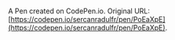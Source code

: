 # 

A Pen created on CodePen.io. Original URL: [https://codepen.io/sercanradulfr/pen/PoEaXpE](https://codepen.io/sercanradulfr/pen/PoEaXpE).


